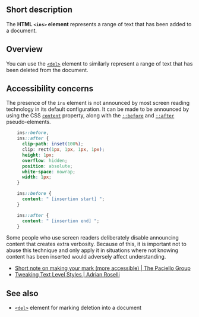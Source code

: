 ## Short description

The **HTML `<ins>` element** represents a range of text that has been
added to a document.

## Overview

You can use the
[`<del>`](/en-US/docs/Web/HTML/Element/del)
element to similarly represent a range of text that has been deleted
from the document.

## Accessibility concerns

The presence of the `ins` element is not announced by most screen
reading technology in its default configuration. It can be made to be
announced by using the CSS [`content`](/en-US/docs/Web/CSS/content)
property, along with the [`::before`](/en-US/docs/Web/CSS/::before)
and [`::after`](/en-US/docs/Web/CSS/::after) pseudo-elements.

```css
    ins::before,
    ins::after {
      clip-path: inset(100%);
      clip: rect(1px, 1px, 1px, 1px);
      height: 1px;
      overflow: hidden;
      position: absolute;
      white-space: nowrap;
      width: 1px;
    }

    ins::before {
      content: " [insertion start] ";
    }

    ins::after {
      content: " [insertion end] ";
    }
```

Some people who use screen readers deliberately disable announcing
content that creates extra verbosity. Because of this, it is important
not to abuse this technique and only apply it in situations where not
knowing content has been inserted would adversely affect understanding.

- [Short note on making your mark (more accessible) | The Paciello Group](https://developer.paciellogroup.com/blog/2017/12/short-note-on-making-your-mark-more-accessible/)
- [Tweaking Text Level Styles \| Adrian Roselli](http://adrianroselli.com/2017/12/tweaking-text-level-styles.html)

## See also

- [`<del>`](/en-US/docs/Web/HTML/Element/del) element for marking deletion into a document
